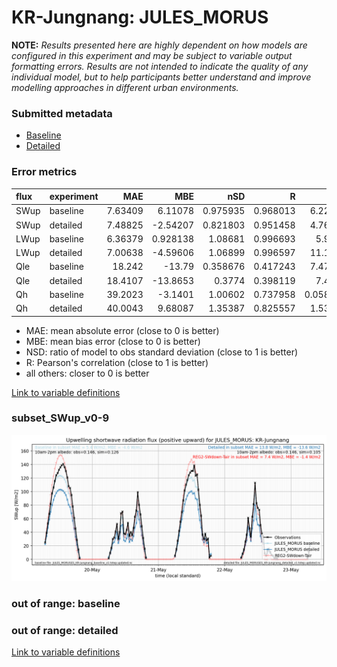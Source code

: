 # KR-Jungnang: JULES_MORUS

**NOTE:** *Results presented here are highly dependent on how models are configured in this experiment and may be subject to variable output formatting errors. Results are not intended to indicate the quality of any individual model, but to help participants better understand and improve modelling approaches in different urban environments.*

### Submitted metadata

- [Baseline](JULES_MORUS_KR-Jungnang_baseline_attrs.md)
- [Detailed](JULES_MORUS_KR-Jungnang_detailed_attrs.md)

### Error metrics

| flux   | experiment   |      MAE |        MBE |      nSD |        R |       5th |     95th |     RMSE |    cRMSE |      AMBE |     1-nSD |        1-R |   nSkewness |   nKurtosis |   Overlap |
|:-------|:-------------|---------:|-----------:|---------:|---------:|----------:|---------:|---------:|---------:|----------:|----------:|-----------:|------------:|------------:|----------:|
| SWup   | baseline     |  7.63409 |   6.11078  | 0.975935 | 0.968013 |  6.22683  |  2.85374 | 10.258   | 0.251024 |  6.11078  | 0.0240666 | 0.0319867  |   0.0967412 |   0.206672  | 0.12552   |
| SWup   | detailed     |  7.48825 |  -2.54207  | 0.821803 | 0.951458 |  4.76517  | 15.336   | 11.2528  | 0.333974 |  2.54207  | 0.178198  | 0.0485424  |   0.226673  |   1.10416   | 0.157     |
| LWup   | baseline     |  6.36379 |   0.928138 | 1.08681  | 0.996693 |  5.9346   | 12.5924  |  8.27562 | 0.121341 |  0.928138 | 0.0868075 | 0.00330682 |   0.283609  |   0.053481  | 0.0608617 |
| LWup   | detailed     |  7.00638 |  -4.59606  | 1.06899  | 0.996597 | 11.1111   |  3.35477 |  8.74048 | 0.1097   |  4.59606  | 0.0689862 | 0.00340268 |   0.083082  |   0.0441654 | 0.0652719 |
| Qle    | baseline     | 18.242   | -13.79     | 0.358676 | 0.417243 |  7.47488  | 56.8641  | 29.3689  | 0.91068  | 13.79     | 0.641325  | 0.582757   |   1.81749   |   3.11251   | 0.46943   |
| Qle    | detailed     | 18.4107  | -13.8653   | 0.3774   | 0.398119 |  7.4046   | 57.4803  | 29.5774  | 0.917568 | 13.8653   | 0.6226    | 0.601881   |   1.92607   |   3.26323   | 0.474375  |
| Qh     | baseline     | 39.2023  |  -3.1401   | 1.00602  | 0.737958 |  0.058502 | 11.9236  | 55.7418  | 0.726138 |  3.1401   | 0.0060194 | 0.262042   |   0.327664  |   1.37382   | 0.13473   |
| Qh     | detailed     | 40.0043  |   9.68087  | 1.35387  | 0.825557 |  1.53786  | 83.8959  | 60.0323  | 0.773023 |  9.68087  | 0.353862  | 0.174443   |   0.225294  |   0.356521  | 0.202142  |

 - MAE: mean absolute error (close to 0 is better)
 - MBE: mean bias error (close to 0 is better)
 - NSD: ratio of model to obs standard deviation (close to 1 is better)
 - R: Pearson's correlation (close to 1 is better)
 - all others: closer to 0 is better

[Link to variable definitions](../modelattrs/variable_definitions.md)

### <a name="subset_swup_v0-9"></a>subset_SWup_v0-9
[![JULES_MORUS_KR-Jungnang_subset_SWup_v0-9.png](JULES_MORUS_KR-Jungnang_subset_SWup_v0-9.png)](JULES_MORUS_KR-Jungnang_subset_SWup_v0-9.png)

### out of range: baseline


### out of range: detailed



[Link to variable definitions](../modelattrs/variable_definitions.md)

